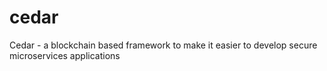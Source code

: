 # cedar
Cedar - a blockchain based framework to make it easier to develop secure microservices applications
